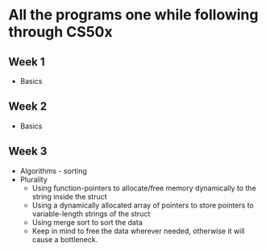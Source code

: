 # All the programs one while following through CS50x

## Week 1
* Basics

## Week 2
* Basics

## Week 3
* Algorithms - sorting
* Plurality
    * Using function-pointers to allocate/free memory dynamically to the string inside the struct
    * Using a dynamically allocated array of pointers to store pointers to variable-length strings of the struct
    * Using merge sort to sort the data
    * Keep in mind to free the data wherever needed, otherwise it will cause a bottleneck.

